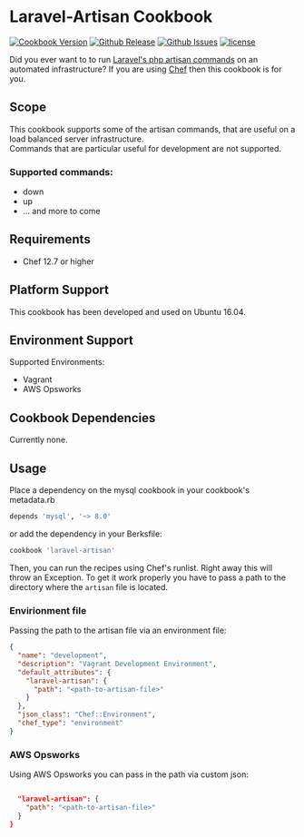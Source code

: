 # Laravel-Artisan Cookbook

[![Cookbook Version](https://img.shields.io/cookbook/v/laravel-artisan.svg)](https://supermarket.chef.io/cookbooks/laravel-artisan) [![Github Release](https://img.shields.io/github/release/sebbaum/laravel-artisan.svg)](https://github.com/sebbaum/laravel-artisan/releases) [![Github Issues](https://img.shields.io/github/issues/sebbaum/laravel-artisan.svg)](https://github.com/sebbaum/laravel-artisan/issues) [![license](https://img.shields.io/github/license/sebbaum/laravel-artisan.svg)](https://github.com/sebbaum/laravel-artisan/blob/master/LICENSE)

Did you ever want to to run [Laravel's php artisan commands](https://laravel.com/docs/5.5/artisan) on an automated infrastructure? If you are using [Chef](https://www.chef.io/) then this cookbook is for you.

## Scope
This cookbook supports some of the artisan commands, that are useful on a load balanced server infrastructure.  
Commands that are particular useful for development are not supported.

### Supported commands:
* down
* up
* ... and more to come

## Requirements
* Chef 12.7 or higher

## Platform Support
This cookbook has been developed and used on Ubuntu 16.04.

## Environment Support
Supported Environments:
* Vagrant
* AWS Opsworks

## Cookbook Dependencies
Currently none.

## Usage
Place a dependency on the mysql cookbook in your cookbook's metadata.rb

```ruby
depends 'mysql', '~> 8.0'
```
or add the dependency in your Berksfile:
```ruby
cookbook 'laravel-artisan'
```

Then, you can run the recipes using Chef's runlist. Right away this will throw an Exception. To get it work properly you have
to pass a path to the directory where the `artisan` file is located.

### Envirionment file
Passing the path to the artisan file via an environment file:
```json
{
  "name": "development",
  "description": "Vagrant Development Environment",
  "default_attributes": {
    "laravel-artisan": {
      "path": "<path-to-artisan-file>"
    }
  },
  "json_class": "Chef::Environment",
  "chef_type": "environment"
}

```

### AWS Opsworks
Using AWS Opsworks you can pass in the path via custom json:
```json

  "laravel-artisan": {
    "path": "<path-to-artisan-file>"
  }
}
```